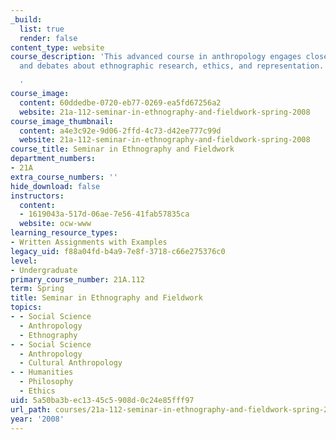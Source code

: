 ```yaml
---
_build:
  list: true
  render: false
content_type: website
course_description: 'This advanced course in anthropology engages closely with discussions
  and debates about ethnographic research, ethics, and representation.

  '
course_image:
  content: 60ddedbe-0720-eb77-0269-ea5fd67256a2
  website: 21a-112-seminar-in-ethnography-and-fieldwork-spring-2008
course_image_thumbnail:
  content: a4e3c92e-9d06-2ffd-4c73-d42ee777c99d
  website: 21a-112-seminar-in-ethnography-and-fieldwork-spring-2008
course_title: Seminar in Ethnography and Fieldwork
department_numbers:
- 21A
extra_course_numbers: ''
hide_download: false
instructors:
  content:
  - 1619043a-517d-06ae-7e56-41fab57835ca
  website: ocw-www
learning_resource_types:
- Written Assignments with Examples
legacy_uid: f88a04fd-b4a9-7e8f-3718-c66e275376c0
level:
- Undergraduate
primary_course_number: 21A.112
term: Spring
title: Seminar in Ethnography and Fieldwork
topics:
- - Social Science
  - Anthropology
  - Ethnography
- - Social Science
  - Anthropology
  - Cultural Anthropology
- - Humanities
  - Philosophy
  - Ethics
uid: 5a50ba3b-ec13-45c5-908d-0c24e85fff97
url_path: courses/21a-112-seminar-in-ethnography-and-fieldwork-spring-2008
year: '2008'
---
```

